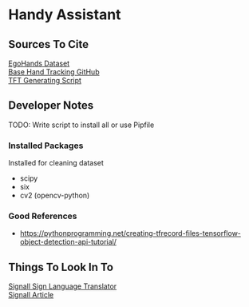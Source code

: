 # Handy Assistant



## Sources To Cite
[EgoHands Dataset](http://vision.soic.indiana.edu/projects/egohands/) <br>
[Base Hand Tracking GitHub](https://github.com/victordibia/handtracking) <br>
[TFT Generating Script](https://github.com/datitran/raccoon_dataset/blob/master/generate_tfrecord.py)


## Developer Notes
TODO: Write script to install all or use Pipfile <br>

### Installed Packages
Installed for cleaning dataset <br>
*  scipy
*  six
*  cv2 (opencv-python)

### Good References
*  https://pythonprogramming.net/creating-tfrecord-files-tensorflow-object-detection-api-tutorial/

## Things To Look In To
[Signall Sign Language Translator](https://signall.us/)  <br>
[Signall Article](https://techcrunch.com/2018/02/14/signall-is-slowly-but-surely-building-a-sign-language-translation-platform/)